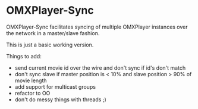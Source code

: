 OMXPlayer-Sync
==============

OMXPlayer-Sync facilitates syncing of multiple OMXPlayer 
instances over the network in a master/slave fashion.

This is just a basic working version.

Things to add:
 * send current movie id over the wire and don't sync if id's don't match
 * don't sync slave if master position is < 10% and slave position > 90% of movie length
 * add support for multicast groups
 * refactor to OO
 * don't do messy things with threads ;)
